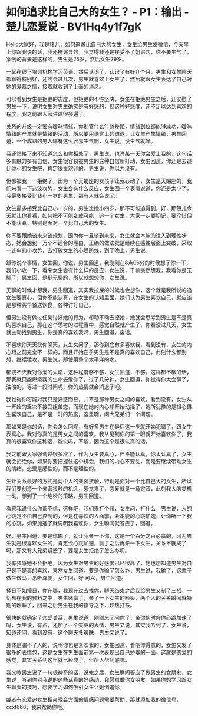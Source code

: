# 如何追求比自己大的女生？ - P1：输出 - 楚儿恋爱说 - BV1Hq4y1f7gK

Hello大家好，我是褚儿，如何追求比自己大的女生，女生给男生发微信，今天早上你跟我说的话，我还挺诧异的，我觉得我还是接受不了姐弟恋，你不要生气了，案例的背景是这样的，男生是25岁，然后女生29岁。

一起在线下培训机构学习英语，然后认识了，认识了有好几个月，男生和女生聊天都聊得特别好，还约会过几次，男生就喜欢上女生了，然后就跟女生表达了自己对她的爱慕之情，接着就收到了上面的消息。

可以看到女生是拒绝的态度，但拒绝的不够坚决，女生在拒绝男生之后，还安慰了男生一下，说明女生对男生确实是有好感的，但这种好感度，还不足以达到喜欢的程度，我之前跟大家讲过很多遍了。

关系的升级一定要有暧昧情绪，你别管什么年龄差距，情绪到位都能够成功，暧昧情绪的产生就是情绪的活动，所以要用语言上的进退，让女生产生情绪，男生回道，一个成熟的男人哪有这么容易生气啊，女生说，没生气就好。

我还怕接下来不知道怎么和你相处了，男生说，也许某一天你会爱上我的，这句话多有魅力多有自信，女生很容易被男生的这种自信所打动，女生回道，你还是去追比你小的女生吧，肯定很受欢迎的，男生说，你以为没有。

但都被我一一拒绝了，因为一个天蝎座的女孩子让我心动了，女生是天蝎座的，我们来看一下这波攻势，女生会有什么反应，女生回一个表情说道，你还是太小了，我最多接受比我小一岁的男生，那有人就会说了。

女生最多接受比自己小一岁的，男生比她小四岁，那不可能追得到，好，那楚儿今天就让你看看，如何把不可能变成可能，追一个女生，大家一定要切记，要珍惜但不能认真，特别是面对一个比自己大的女生。

你不要跟她谈未来谈规划，因为你一旦谈到未来，女生就会本能的进入到理性状态，她会想到一万个不适合的理由，正确的做法就是继续在感性层面上突破，采取一连串的小攻势，去打破女生的心理防线，到了晚上，男生说。

跟你说个事情，女生回，你说，男生回道，我刚刚在8点06分的时候想了你一下，我们小攻一下，看来女生会有什么样的反应，女生说，干嘛突然想我，我看你是无聊了，男生回，是挺无聊的，所以就想想你，女生说。

无聊的时候才想我，男生回道，其实我拉屎的时候也会想你，这个就是我所说的追女生要真心，但你不能认真，在女生的认知里面，她们认为男生喜欢自己，就应该是那种买早餐送饮食，各种讨好自己。

但男生没有做过任何讨好她的行为，却动不动去撩她，她就会思考到男生是不是真的喜欢自己，那在这个思考的过程当中，感觉自然就产生了，你看没过几天，女生就主动找到男生，你是真的喜欢我吗，男生回道，废话。

不喜欢你天天找你聊天，女生又问了，那你到底有多喜欢我，看到没有，女生的内心跟之前完全不一样的，而且开始在乎男生是不是真的喜欢自己，此刻什么都别想，继续猛攻，男生说，即使用整个太平洋的水。

都浇不灭我对你爱的火焰，这种程度够不够，女生回道，不够，这样都不够的话，那我就只能燃烧我的生命去爱你了，过了几分钟，女生回道，你觉得你太会聊了，油油的，等过一段时间呢，你的热情就会消退了吧。

我觉得你可能对我只是好感而已，并不是那种男女之间的喜欢，看到没有，女生从一开始的坚决不接受姐弟恋，而现在她的内心却开始动摇了，她所犹豫的是担心男生喜欢自己，是不是一时的热度，这里啊，问大兄弟们一个问题。

那如果是你的话，你会怎么回呢，有好多男生在最后这一步就开始犯错了，跟女生表真心，我对你真的是男女之间的喜欢，我从见到你的第一眼就开始喜欢你了，我真的很喜欢你这种话，能说吗，不能，因为这个是很认真的话。

我之前跟大家强调过很多次了，作为女生要真心，但不能认真，你太认真了，女生就会拒绝你，如果你要把握住这个机会，我们的内心不要乱，而是要继续带动女生的情绪，恋爱是感性的，而不是理性的。

生计关系最好的方式是两个人的亲密接触，特别是面对一个比自己大的女生，所以我们要创造一个亲密接触的机会，感觉来了，恋爱就是一锤定音，此刻我大脑灵机一动，想到了一个绝妙的策略，男生回道。

看来我说什么你都不信，这样吧，我们来打个赌，女生问，打什么，男生说，人的心跳是不由自己控制的，但是在喜欢的人面前，会本能的心跳加速，让你听一下我的心跳，如果加速了就说明我喜欢你，女生瞬间就答应了，回道。

好，男生回道，要是你输了，就让我亲一下你，这是一个百分之百必赢的，因为男生就是很喜欢女生的，肯定会心跳加速，赢了之后再亲一下女生，关系不就成了吗，那又有大兄弟疑惑了，要是女生拒绝了怎么办呢。

我有预感她不会拒绝，因为女生对男生的好感度已经很高了，她也想知道男生对自己是不是真的喜欢，果然女生回道，要是你输了怎么办，男生说，我输了，这辈子做牛做马，悉听尊便，女生回，好 可以，男生回道。

择日不如撞日，你在哪，我现在过去找你，聊天结束之后我给男生又制了三招，一切都在我的预料之中，男生赌赢了，亲了一下女生的额头，两个人的关系瞬间就特别的暧昧了，回来之后男生在我的指导之下，趁热打铁。

很快的就确定了恋爱关系，男生说道，刚刚忘了问你了，亲你的时候你心跳加速了吗，女生说，有点，还加了一个笑哭的表情，男生又说，其实我听到了，女生说，知道还问，看到没有，这个聊天多暧昧，男生又说了。

身体是骗不了人的，说明你也是喜欢我的，女生回道，看吧你得意的，女生又发了很多的表情包，这是女生在男生面前第一次表现出自己娇羞的一面，这就是恋爱的感觉，其实关系到这里就已经成了，但帮人帮到底嘛。

我又教男生说了一句很神奇的话，说完之后，女生瞬间答应了做男生的女朋友，女生说，听到你对我说的这些话真的好感动，我愿意做你女朋友，如果你想学习跟女生聊天的技巧，想要学习如何吸引女生让她倒追你。

或者有恋爱追女生相亲晚会方面的情感问题需要帮助，那就添加我的微信号，ccxt668，我来帮助你哦。